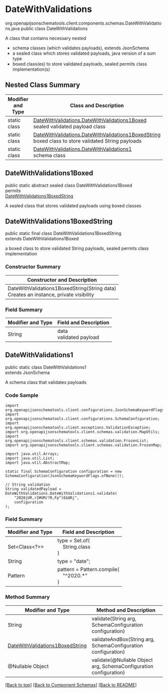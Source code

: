 # DateWithValidations
org.openapijsonschematools.client.components.schemas.DateWithValidations.java
public class DateWithValidations

A class that contains necessary nested
- schema classes (which validates payloads), extends JsonSchema
- a sealed class which stores validated payloads, java version of a sum type
- boxed class(es) to store validated payloads, sealed permits class implementation(s)

## Nested Class Summary
| Modifier and Type | Class and Description |
| ----------------- | ---------------------- |
| static class | [DateWithValidations.DateWithValidations1Boxed](#datewithvalidations1boxed)<br> sealed validated payload class |
| static class | [DateWithValidations.DateWithValidations1BoxedString](#datewithvalidations1boxedstring)<br> boxed class to store validated String payloads |
| static class | [DateWithValidations.DateWithValidations1](#datewithvalidations1)<br> schema class |

## DateWithValidations1Boxed
public static abstract sealed class DateWithValidations1Boxed<br>
permits<br>
[DateWithValidations1BoxedString](#datewithvalidations1boxedstring)

A sealed class that stores validated payloads using boxed classes

## DateWithValidations1BoxedString
public static final class DateWithValidations1BoxedString<br>
extends DateWithValidations1Boxed

a boxed class to store validated String payloads, sealed permits class implementation

### Constructor Summary
| Constructor and Description |
| --------------------------- |
| DateWithValidations1BoxedString(String data)<br>Creates an instance, private visibility |

### Field Summary
| Modifier and Type | Field and Description |
| ----------------- | ---------------------- |
| String | data<br>validated payload |

## DateWithValidations1
public static class DateWithValidations1<br>
extends JsonSchema

A schema class that validates payloads

### Code Sample
```
import org.openapijsonschematools.client.configurations.JsonSchemaKeywordFlags;
import org.openapijsonschematools.client.configurations.SchemaConfiguration;
import org.openapijsonschematools.client.exceptions.ValidationException;
import org.openapijsonschematools.client.schemas.validation.MapUtils;
import org.openapijsonschematools.client.schemas.validation.FrozenList;
import org.openapijsonschematools.client.schemas.validation.FrozenMap;

import java.util.Arrays;
import java.util.List;
import java.util.AbstractMap;

static final SchemaConfiguration configuration = new SchemaConfiguration(JsonSchemaKeywordFlags.ofNone());

// String validation
String validatedPayload = DateWithValidations.DateWithValidations1.validate(
    "2020jUR,rZ#UM/?R,Fp^l6$ARj",
    configuration
);
```

### Field Summary
| Modifier and Type | Field and Description |
| ----------------- | ---------------------- |
| Set<Class<?>> | type = Set.of(<br/>&nbsp;&nbsp;&nbsp;&nbsp;String.class<br/>)<br/> |
| String | type = "date"; |
| Pattern | pattern = Pattern.compile(<br>&nbsp;&nbsp;&nbsp;&nbsp;"^2020.*"<br>)<br> |

### Method Summary
| Modifier and Type | Method and Description |
| ----------------- | ---------------------- |
| String | validate(String arg, SchemaConfiguration configuration) |
| [DateWithValidations1BoxedString](#datewithvalidations1boxedstring) | validateAndBox(String arg, SchemaConfiguration configuration) |
| @Nullable Object | validate(@Nullable Object arg, SchemaConfiguration configuration) |
[[Back to top]](#top) [[Back to Component Schemas]](../../../README.md#Component-Schemas) [[Back to README]](../../../README.md)
